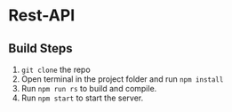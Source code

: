 # Rest-API

## Build Steps

1. `git clone` the repo
2. Open terminal in the project folder and run `npm install`
3. Run `npm run rs` to build and compile.
4. Run `npm start` to start the server.
